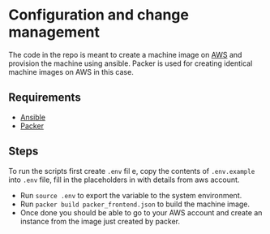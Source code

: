 # Configuration and change management

The code in the repo is meant to create a machine image on [AWS](https://amazon.com/aws) and provision the machine 
using ansible.
Packer is used for creating identical machine images on AWS in this case.

## Requirements
  - [Ansible](https://www.ansible.com)
  - [Packer](https://www.packer.io)

## Steps
To run the scripts first create `.env` fil
e, copy the contents of `.env.example` into `.env` file, fill in the placeholders 
in with details from aws account.
 - Run `source .env` to export the variable to the system environment.
 - Run  `packer build packer_frontend.json` to build the machine image.
 - Once done you should be able to go to your AWS account and create an instance from the image just created by packer.
